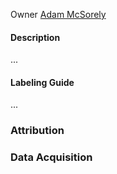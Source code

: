 Owner [Adam McSorely](mailto:adam.mcsorley@environment.nsw.gov.au)

#### Description

...

#### Labeling Guide
...


### Attribution

### Data Acquisition
